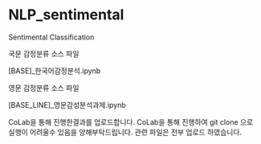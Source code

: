 # NLP_sentimental
Sentimental Classification

국문 감정분류 소스 파일

[BASE]_한국어감정분석.ipynb

영문 감정분류 소스 파일

[BASE_LINE]_영문감성분석과제.ipynb

CoLab을 통해 진행한결과를 업로드합니다. CoLab을 통해 진행하여 git clone 으로 실행이 어려울수 있음을 양해부탁드립니다. 
관련 파일은 전부 업로드 하였습니다. 

